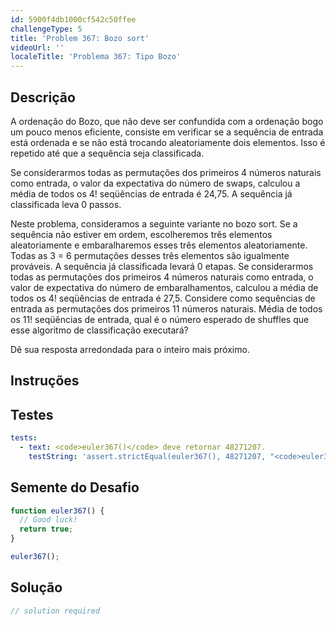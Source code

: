 ```yaml
---
id: 5900f4db1000cf542c50ffee
challengeType: 5
title: 'Problem 367: Bozo sort'
videoUrl: ''
localeTitle: 'Problema 367: Tipo Bozo'
---
```


## Descrição
<section id="description"> A ordenação do Bozo, que não deve ser confundida com a ordenação bogo um pouco menos eficiente, consiste em verificar se a sequência de entrada está ordenada e se não está trocando aleatoriamente dois elementos. Isso é repetido até que a sequência seja classificada. <p> Se considerarmos todas as permutações dos primeiros 4 números naturais como entrada, o valor da expectativa do número de swaps, calculou a média de todos os 4! seqüências de entrada é 24,75. A sequência já classificada leva 0 passos. </p><p> Neste problema, consideramos a seguinte variante no bozo sort. Se a sequência não estiver em ordem, escolheremos três elementos aleatoriamente e embaralharemos esses três elementos aleatoriamente. Todas as 3 = 6 permutações desses três elementos são igualmente prováveis. A sequência já classificada levará 0 etapas. Se considerarmos todas as permutações dos primeiros 4 números naturais como entrada, o valor de expectativa do número de embaralhamentos, calculou a média de todos os 4! seqüências de entrada é 27,5. Considere como sequências de entrada as permutações dos primeiros 11 números naturais. Média de todos os 11! seqüências de entrada, qual é o número esperado de shuffles que esse algoritmo de classificação executará? </p><p> Dê sua resposta arredondada para o inteiro mais próximo. </p></section>

## Instruções
<section id="instructions">
</section>

## Testes
<section id='tests'>

```yml
tests:
  - text: <code>euler367()</code> deve retornar 48271207.
    testString: 'assert.strictEqual(euler367(), 48271207, "<code>euler367()</code> should return 48271207.");'

```

</section>

## Semente do Desafio
<section id='challengeSeed'>

<div id='js-seed'>

```js
function euler367() {
  // Good luck!
  return true;
}

euler367();

```

</div>



</section>

## Solução
<section id='solution'>

```js
// solution required
```
</section>
